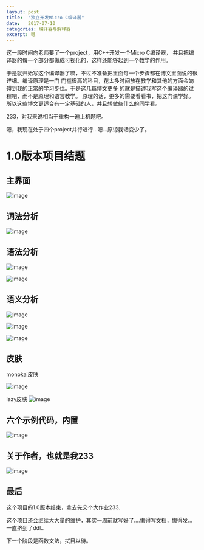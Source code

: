 ```yaml
---
layout: post
title:  "独立开发Micro C编译器"
date:   2017-07-10
categories: 编译器与解释器
excerpt: 嗯
---
```


这一段时间向老师要了一个project，用C++开发一个Micro C编译器，
并且把编译器的每一个部分都做成可视化的，这样还能够起到一个教学的作用。

于是就开始写这个编译器了嘛，不过不准备把里面每一个步骤都在博文里面说的很详细。编译原理是一门
门槛很高的科目，花太多时间放在教学和其他的方面会妨碍到我的正常的学习步伐。于是这几篇博文更多
的就是描述我写这个编译器的过程吧，而不是原理和语言教学。
原理的话，更多的需要看看书，把这门课学好。所以这些博文更适合有一定基础的人，并且想做些什么的同学看。

233，对我来说相当于重构一遍上机题吧。

嗯，我现在处于四个project并行进行...嗯...原谅我话变少了。

# 1.0版本项目结题

## 主界面

![image](http://i4.piimg.com/1949/66a86de9c5c16aa8.png)

## 词法分析

![image](http://i4.piimg.com/1949/ef8c5b6d5dae582c.png)

## 语法分析
![image](http://i4.piimg.com/1949/a9728567453f796e.png)

![image](http://i4.piimg.com/1949/d3a5ec2f8edf47bf.png)

## 语义分析
![image](http://i4.piimg.com/1949/d22f31926a83e990.png)

![image](http://i4.piimg.com/1949/5c0fd856441d63ff.png)

![image](http://i4.piimg.com/1949/5c0fd856441d63ff.png)

## 皮肤

monokai皮肤

![image](http://i4.piimg.com/1949/a607ec148a3f3568.png)

lazy皮肤
![image](http://i4.piimg.com/1949/a1d44044b3773e61.png)

## 六个示例代码，内置

![image](http://i4.piimg.com/1949/b391b8e427520af9.png)

## 关于作者，也就是我233

![image](http://i4.piimg.com/1949/7af6b1a158877781.png)

## 最后

这个项目的1.0版本结束，拿去先交个大作业233.

这个项目还会继续大大量的维护，其实一周前就写好了....懒得写文档，懒得发...一直挤到了ddl..

下一个阶段是函数文法，拭目以待。

